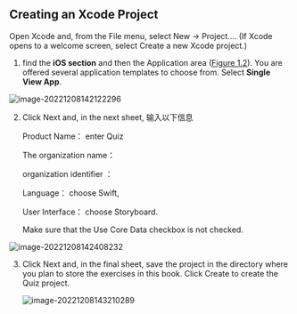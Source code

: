 ## Creating an Xcode Project

Open Xcode and, from the File menu, select New → Project.... (If Xcode opens to a welcome screen, select Create a new Xcode project.)

1. find the **iOS section** and then the Application area ([Figure 1.2](https://learning.oreilly.com/library/view/ios-programming-the/9780135264843/ch01s01.html#fig-CreateNewProject)). You are offered several application templates to choose from. Select **Single View App**.

![image-20221208142122296](D:\github\knowhow\ios-app\tutorial\firstApp\002Xcode.assets\image-20221208142122296.png)

2. Click Next and, in the next sheet, 输入以下信息

   Product Name： enter Quiz 

   The organization name： 

   organization identifier ：

   Language：  choose Swift, 

   User Interface： choose Storyboard. 

   Make sure that the Use Core Data checkbox is not checked.

![image-20221208142408232](D:\github\knowhow\ios-app\tutorial\firstApp\002Xcode.assets\image-20221208142408232.png)

3. Click Next and, in the final sheet, save the project in the directory where you plan to store the exercises in this book. Click Create to create the Quiz project.

   ![image-20221208143210289](D:\github\knowhow\ios-app\tutorial\firstApp\002Xcode.assets\image-20221208143210289.png)

